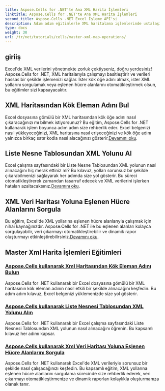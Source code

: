 ```yaml
---
title: Aspose.Cells for .NET'te Ana XML Harita İşlemleri
linktitle: Aspose.Cells for .NET'te Ana XML Harita İşlemleri
second_title: Aspose.Cells .NET Excel İşleme API'si
description: Adım adım eğitimlerle XML haritalama işlemlerinde ustalaşın. Excel dosyalarındaki kök öğeleri alın, XML yollarını sorgulayın ve hücre alanlarını kolayca haritalayın.
type: docs
weight: 30
url: /tr/net/tutorials/cells/master-xml-map-operations/
---
```

## giriiş

Excel'de XML verilerini yönetmekte zorluk çektiyseniz, doğru yerdesiniz! Aspose.Cells for .NET, XML haritalarıyla çalışmayı basitleştirir ve verileri hassas bir şekilde işlemenizi sağlar. İster kök öğe adını almak, ister XML yollarını sorgulamak veya eşlenen hücre alanlarını otomatikleştirmek olsun, bu eğitimler sizi kapsayacaktır.

## XML Haritasından Kök Eleman Adını Bul  
 Excel dosyasına gömülü bir XML haritasından kök öğe adını nasıl çıkaracağınızı mı bilmek istiyorsunuz? Bu eğitim, Aspose.Cells for .NET kullanarak işlem boyunca adım adım size rehberlik eder. Excel belgenizi nasıl yükleyeceğinizi, XML haritasına nasıl erişeceğinizi ve kök öğe adını yalnızca birkaç satır kodla nasıl alacağınızı gösterir.[Devamını oku](./find-root-element-name-from-xml-map/).

## Liste Nesne Tablosundan XML Yolunu Al  
 Excel çalışma sayfasındaki bir Liste Nesne Tablosundan XML yolunun nasıl alınacağını hiç merak ettiniz mi? Bu kılavuz, yolları sorunsuz bir şekilde çıkarabilmenizi sağlayarak her adımda size yol gösterir. Bu süreci otomatikleştirerek zamandan tasarruf edecek ve XML verilerini işlerken hataları azaltacaksınız.[Devamını oku](./retrieve-xml-path-from-list-object-table/).

## XML Veri Haritası Yoluna Eşlenen Hücre Alanlarını Sorgula  
 Bu eğitim, Excel'de XML yollarına eşlenen hücre alanlarıyla çalışmak için nihai kaynağınızdır. Aspose.Cells for .NET ile bu eşlenen alanları kolayca sorgulayabilir, veri çıkarmayı otomatikleştirebilir ve dinamik rapor oluşturmayı etkinleştirebilirsiniz.[Devamını oku](./query-cell-areas-mapped-to-xml-data-map-path/).

## Master Xml Harita İşlemleri Eğitimleri
### [Aspose.Cells kullanarak Xml Haritasından Kök Eleman Adını Bulun](./find-root-element-name-from-xml-map/)
Aspose.Cells for .NET kullanarak bir Excel dosyasına gömülü bir XML haritasının kök eleman adının nasıl etkili bir şekilde alınacağını keşfedin. Bu adım adım kılavuz, Excel belgenizi yüklemenizde size yol gösterir.
### [Aspose.Cells kullanarak Liste Nesnesi Tablosundan XML Yolunu Alın](./retrieve-xml-path-from-list-object-table/)
Aspose.Cells for .NET kullanarak bir Excel çalışma sayfasındaki Liste Nesnesi Tablosundan XML yolunun nasıl alınacağını öğrenin. Bu kapsamlı kılavuz her adımı kapsar.
### [Aspose.Cells kullanarak Xml Veri Haritası Yoluna Eşlenen Hücre Alanlarını Sorgula](./query-cell-areas-mapped-to-xml-data-map-path/)
Aspose.Cells for .NET kullanarak Excel'de XML verileriyle sorunsuz bir şekilde nasıl çalışacağınızı keşfedin. Bu kapsamlı eğitim, XML yollarına eşlenen hücre alanlarını sorgulama sürecinde size rehberlik ederek, veri çıkarmayı otomatikleştirmenize ve dinamik raporları kolaylıkla oluşturmanıza olanak tanır.